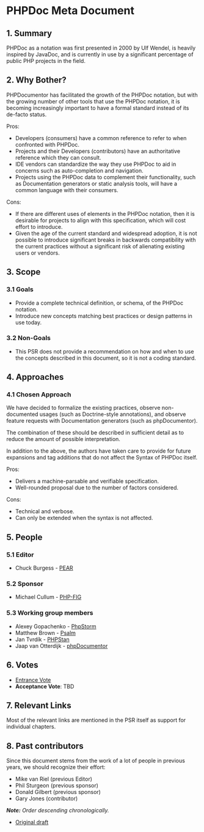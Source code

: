 # PHPDoc Meta Document

## 1. Summary

PHPDoc as a notation was first presented in 2000 by Ulf Wendel, is heavily inspired by JavaDoc,
and is currently in use by a significant percentage of public PHP projects in the field.

## 2. Why Bother?

PHPDocumentor has facilitated the growth of the PHPDoc notation, but with the growing number of other
tools that use the PHPDoc notation, it is becoming increasingly important to have a formal standard
instead of its de-facto status.

Pros:

* Developers (consumers) have a common reference to refer to when confronted with PHPDoc.
* Projects and their Developers (contributors) have an authoritative reference which they can consult.
* IDE vendors can standardize the way they use PHPDoc to aid in concerns such as auto-completion and navigation.
* Projects using the PHPDoc data to complement their functionality, such as Documentation generators or static
  analysis tools, will have a common language with their consumers.

Cons:

* If there are different uses of elements in the PHPDoc notation, then it is desirable for projects to align with this
  specification, which will cost effort to introduce.
* Given the age of the current standard and widespread adoption, it is not possible to introduce significant breaks in
  backwards compatibility with the current practices without a significant risk of alienating existing users or vendors.

## 3. Scope

### 3.1 Goals

* Provide a complete technical definition, or schema, of the PHPDoc notation.
* Introduce new concepts matching best practices or design patterns in use today.

### 3.2 Non-Goals

* This PSR does not provide a recommendation on how and when to use the concepts described in this document, so it is
  not a coding standard.

## 4. Approaches

### 4.1 Chosen Approach

We have decided to formalize the existing practices, observe non-documented usages (such as Doctrine-style
annotations), and observe feature requests with Documentation generators (such as phpDocumentor).

The combination of these should be described in sufficient detail as to reduce the amount of possible interpretation.

In addition to the above, the authors have taken care to provide for future expansions and tag additions that do not
affect the Syntax of PHPDoc itself.

Pros:

* Delivers a machine-parsable and verifiable specification.
* Well-rounded proposal due to the number of factors considered.

Cons:

* Technical and verbose.
* Can only be extended when the syntax is not affected.

## 5. People

### 5.1 Editor

 * Chuck Burgess - [PEAR](https://pear.php.net)

### 5.2 Sponsor

 * Michael Cullum - [PHP-FIG](https://www.php-fig.org/)

### 5.3 Working group members

 * Alexey Gopachenko - [PhpStorm](https://www.jetbrains.com/phpstorm)
 * Matthew Brown - [Psalm](https://github.com/vimeo/psalm)
 * Jan Tvrdík - [PHPStan](https://github.com/phpstan/phpstan)
 * Jaap van Otterdijk - [phpDocumentor](https://github.com/phpDocumentor/phpDocumentor2)

## 6. Votes

* [Entrance Vote](https://groups.google.com/forum/#!topic/php-fig/5Yd0XGd349Q)
* **Acceptance Vote**: TBD

## 7. Relevant Links

Most of the relevant links are mentioned in the PSR itself as support for individual chapters.

## 8. Past contributors

Since this document stems from the work of a lot of people in previous years, we should recognize their effort:

 * Mike van Riel (previous Editor)
 * Phil Sturgeon (previous sponsor)
 * Donald Gilbert (previous sponsor)
 * Gary Jones (contributor)

_**Note:** Order descending chronologically._

* [Original draft](https://github.com/phpDocumentor/phpDocumentor2/commit/0dbdbfa318d197279b414e5c0d1ffb142b31a528#docs/PSR.md)
